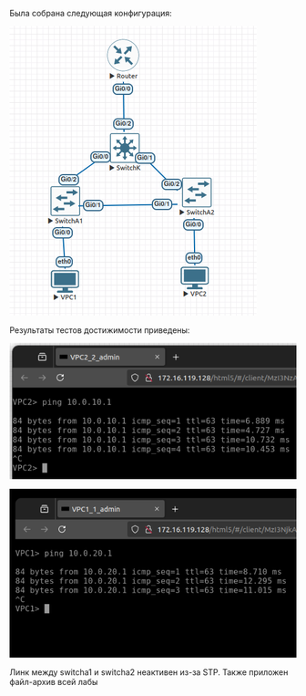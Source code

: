 Была собрана следующая конфигурация:

![](screenshots/overview.png)

Результаты тестов достижимости приведены:

![](screenshots/vpc1.png)

![](screenshots/vpc2.png)

Линк между switcha1 и switcha2 неактивен из-за STP.
Также приложен файл-архив всей лабы
